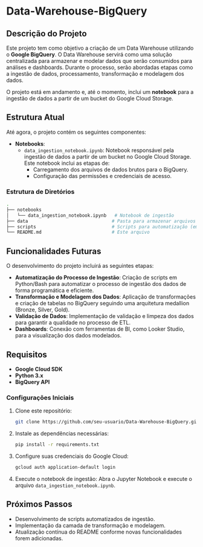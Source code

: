# Data-Warehouse-BigQuery

## Descrição do Projeto

Este projeto tem como objetivo a criação de um Data Warehouse utilizando o **Google BigQuery**. O Data Warehouse servirá como uma solução centralizada para armazenar e modelar dados que serão consumidos para análises e dashboards. Durante o processo, serão abordadas etapas como a ingestão de dados, processamento, transformação e modelagem dos dados.

O projeto está em andamento e, até o momento, inclui um **notebook** para a ingestão de dados a partir de um bucket do Google Cloud Storage.

## Estrutura Atual

Até agora, o projeto contém os seguintes componentes:

- **Notebooks**:
  - `data_ingestion_notebook.ipynb`: Notebook responsável pela ingestão de dados a partir de um bucket no Google Cloud Storage. Este notebook inclui as etapas de:
    - Carregamento dos arquivos de dados brutos para o BigQuery.
    - Configuração das permissões e credenciais de acesso.
  
### Estrutura de Diretórios

```bash
.
├── notebooks
│   └── data_ingestion_notebook.ipynb   # Notebook de ingestão
├── data                               # Pasta para armazenar arquivos locais temporariamente
├── scripts                            # Scripts para automatização (em breve)
└── README.md                          # Este arquivo
```

## Funcionalidades Futuras

O desenvolvimento do projeto incluirá as seguintes etapas:

- **Automatização do Processo de Ingestão**: Criação de scripts em Python/Bash para automatizar o processo de ingestão dos dados de forma programática e eficiente.
- **Transformação e Modelagem dos Dados**: Aplicação de transformações e criação de tabelas no BigQuery seguindo uma arquitetura medallion (Bronze, Silver, Gold).
- **Validação de Dados**: Implementação de validação e limpeza dos dados para garantir a qualidade no processo de ETL.
- **Dashboards**: Conexão com ferramentas de BI, como Looker Studio, para a visualização dos dados modelados.

## Requisitos

- **Google Cloud SDK**
- **Python 3.x**
- **BigQuery API**

### Configurações Iniciais

1. Clone este repositório:
   ```bash
   git clone https://github.com/seu-usuario/Data-Warehouse-BigQuery.git
   ```

2. Instale as dependências necessárias:
   ```bash
   pip install -r requirements.txt
   ```

3. Configure suas credenciais do Google Cloud:
   ```bash
   gcloud auth application-default login
   ```

4. Execute o notebook de ingestão:
   Abra o Jupyter Notebook e execute o arquivo `data_ingestion_notebook.ipynb`.

## Próximos Passos

- Desenvolvimento de scripts automatizados de ingestão.
- Implementação da camada de transformação e modelagem.
- Atualização contínua do README conforme novas funcionalidades forem adicionadas.
